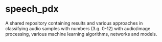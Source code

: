 # speech_pdx

A shared repository containing results and various approaches in classifying audio samples with numbers (3.g. 0-12) with audio/image processing, various machine learning algorithms, networks and models.
